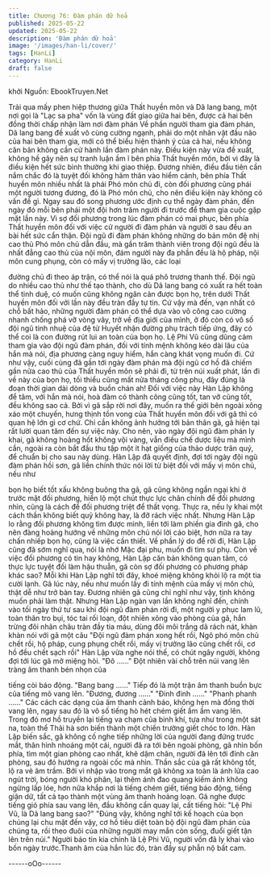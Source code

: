 ```yaml
---
title: Chương 76: Đàm phán dữ hoả
published: 2025-05-22
updated: 2025-05-22
description: 'Đàm phán dữ hoả'
image: '/images/han-li/cover/'
tags: [HanLi]
category: HanLi
draft: false
---
```


khởi
Nguồn: EbookTruyen.Net

Trải qua mấy phen hiệp thương giữa Thất huyền môn và Dã lang
bang, một nơi gọi là "Lạc sa pha" vốn là vùng đất giao giữa hai
bên, được cả hai bên đồng thời chấp nhận làm nơi đàm phán
Về phần người tham gia đàm phán, Dã lang bang đề xuất vô cùng
cường ngạnh, phải do một nhân vật đầu não của hai bên tham
gia, mới có thể biểu hiện thành ý của cả hai, nếu không căn bản
không cần cử hành lần đàm phán này.
Điều kiện này vừa đề xuất, không hề gây nên sự tranh luận ầm ĩ
bên phía Thất huyền môn, bởi vì đây là điều kiện hết sức bình
thường khi giao thiệp.
Đương nhiên, điều đầu tiên cần nắm chắc đó là tuyệt đối không
hãm thân vào hiểm cảnh, bên phía Thất huyền môn nhiều nhất là
phái Phó môn chủ đi, còn đối phương cũng phái một người tương
đương, đó là Phó môn chủ, cho nên điều kiện này không có vấn
đề gì.
Ngay sau đó song phương ước định cụ thể ngày đàm phán, đến
ngày đó mỗi bên phái một đội hơn trăm người đi trước để tham
gia cuộc gặp mặt lần này.
Vì sợ đối phương trong lúc đàm phán có mai phục, bên phía Thất
huyền môn đối với việc cử người đi đàm phán và người ở sau
đều an bài hết sức cẩn thận.
Đội ngũ đi đàm phán không những do bản môn đệ nhị cao thủ
Phó môn chủ dẫn đầu, mà gần trăm thành viên trong đội ngũ đều
là nhất đẳng cao thủ của nội môn, đám người này đa phần đều là
hộ pháp, nội môn cung phụng, còn có mấy vị trưởng lão, các loại

đường chủ đi theo áp trận, có thể nói là quá phô trương thanh
thế.
Đội ngũ do nhiều cao thủ như thế tạo thành, cho dù Dã lang bang
có xuất ra hết toàn thể tinh duệ, có muốn cũng không ngăn cản
được bọn họ, trên dưới Thất huyền môn đối với lần này đều tràn
đầy tự tin.
Cứ vậy mà đến, vạn nhất có chỗ bất hảo, những người đàm phán
có thể dựa vào võ công cao cường nhanh chống phá vỡ vòng
vây, trở về địa giới của mình, ở đó còn có vô số đội ngũ tinh nhuệ
của đệ tử Huyết nhận đường phụ trách tiếp ứng, đây có thể coi là
con đường rút lui an toàn của bọn họ.
Lệ Phi Vũ cũng dũng cảm tham gia vào đội ngũ đàm phán, đối với
tính mệnh không kéo dài lâu của hắn mà nói, địa phương càng
nguy hiểm, hắn càng khát vọng muốn đi.
Cứ như vậy, cuối cùng đã gần tới ngày đàm phán mà đội ngũ cơ
hồ đã chiếm gần nửa cao thủ của Thất huyền môn sẽ phải đi, từ
trên núi xuất phát, lần đi về này của bọn họ, tối thiểu cũng mất
nửa tháng công phu, đây đúng là đoạn thời gian dài dòng và buồn
chán ah!
Đối với việc này Hàn Lập không để tâm, với hắn mà nói, hoà đàm
có thành công cũng tốt, tan vỡ cũng tốt, đều không sao cả. Bởi vì
gã sắp rời nơi đây, muốn ra thế giới bên ngoài xông xáo một
chuyến, hưng thịnh tồn vong của Thất huyền môn đối với gã thì
có quan hệ lớn gì cơ chứ.
Chỉ cần không ảnh hưởng tới bản thân gã, gã hiện tại rất lười
quan tâm đến sự việc này.
Cho nên, vào ngày đội ngũ đàm phán ly khai, gã không hoảng hốt
không vội vàng, vẫn điều chế dược liệu mà mình cần, ngoài ra
còn bắt đầu thu tập một ít hạt giống của thảo dược trân quý, để
chuẩn bị cho sau này dùng.
Hàn Lập đã quyết định, đợi tới ngày đội ngũ đàm phán hồi sơn,
gã liền chính thức nói lời từ biệt đối với mấy vị môn chủ, nếu như

bọn họ biết tốt xấu không buông tha gã, gã cũng không ngần ngại
khi ở trước mặt đối phương, hiển lộ một chút thực lực chân chính
để đối phương nhìn, cũng là cách để đối phương triệt để thất
vọng.
Thực ra, nếu ly khai một cách thần không biết quỷ không hay, là
đỡ rách việc nhất. Nhưng Hàn Lập lo rằng đối phương không tìm
được mình, liền tới làm phiền gia đình gã, cho nên đàng hoàng
hướng về những môn chủ nói lời cáo biệt, hơn nữa ra tay chấn
nhiếp bọn họ, cũng là việc cần thiết.
Về phần lý do để rời đi, Hàn Lập cũng đã sớm nghĩ qua, nói là
nhớ Mặc đại phu, muốn đi tìm sư phụ. Còn về việc đối phương có
tin hay không, Hàn Lập căn bản không quan tâm, có thực lực
tuyệt đối làm hậu thuẫn, gã còn sợ đối phương có phương pháp
khác sao?
Mỗi khi Hàn Lập nghĩ tới đây, khoé miệng không khỏi lộ ra một tia
cười lạnh. Gã lúc này, nếu như muốn lấy đi tính mệnh của mấy vị
môn chủ, thật dễ như trở bàn tay.
Đương nhiên gã cũng chỉ nghĩ như vậy, tịnh không muốn phải làm
thật.
Nhưng Hàn Lập ngàn vạn lần không nghĩ đến, chính vào tối ngày
thứ tư sau khi đội ngũ đàm phán rời đi, một người y phục lam lũ,
toàn thân tro bụi, tóc tai rối loạn, đột nhiên xông vào phòng của
gã, hắn trừng đôi nhãn châu tràn đầy tia máu, dùng đôi môi trắng
dã rách nát, khàn khàn nói với gã một câu
"Đội ngũ đàm phán xong hết rồi, Ngô phó môn chủ chết rồi, hộ
pháp, cung phụng chết rồi, mấy vị trưởng lão cũng chết rồi, cơ hồ
đều chết sạch rồi"
Hàn Lập vừa nghe nói thế, có chút ngây người, không đợi tới lúc
gã mở miệng hỏi.
"Đô ……"
Đột nhiên vài chỗ trên núi vang lên tràng âm thanh bén nhọn của

tiếng còi báo động.
"Bang bang ……"
Tiếp đó là một trận âm thanh buồn bực của tiếng mõ vang lên.
"Đương, đương ……"
"Đinh đinh ……"
"Phanh phanh ……"
Các cách các dạng của âm thanh cảnh báo, không hẹn mà đồng
thời vang lên, ngay sau đó là vô số tiếng hò hét chém giết ầm ầm
vang lên. Trong đó mơ hồ truyền lại tiếng va chạm của binh khí,
tựa như trong một sát na, toàn thể Thải hà sơn biến thành một
chiến trường giết chóc to lớn.
Hàn Lập biến sắc, gã không cố nghe tiếp những lời của người
đang đứng trước mắt, thân hình nhoáng một cái, người đã ra tới
bên ngoài phòng, gã nhìn bốn phía, tìm một gian phòng cao nhất,
khẽ dậm chân, người đã lên tới đỉnh căn phòng, sau đó hướng ra
ngoài cốc mà nhìn.
Thần sắc của gã rất không tốt, lộ ra vẻ âm trầm. Bởi vì nhập vào
trong mắt gã không xa toàn là ánh lửa cao ngút trời, bóng người
khó phân, lại thêm ánh đao quang kiếm ánh không ngừng lấp lóe,
hơn nữa khắp nơi là tiếng chém giết, tiếng báo động, tiếng giận
dữ, tất cả tạo thành một vùng âm thanh hoảng loạn.
Gã nghe được tiếng gió phía sau vang lên, đầu không cần quay
lại, cất tiếng hỏi: "Lệ Phi Vũ, là Dã lang bang sao?"
"Đúng vậy, không nghĩ tới kế hoạch của bọn chúng lại chu mật
đến vậy, cơ hồ tiêu diệt toàn bộ đội ngũ đàm phán của chúng ta,
rồi theo đuôi của những người may mắn còn sống, đuổi giết tận
lên trên núi." Người báo tin kia chính là Lệ Phi Vũ, người vốn đã
ly khai vào bốn ngày trước.Thanh âm của hắn lúc đó, tràn đầy sự
phẫn nộ bất cam.

------oOo------
